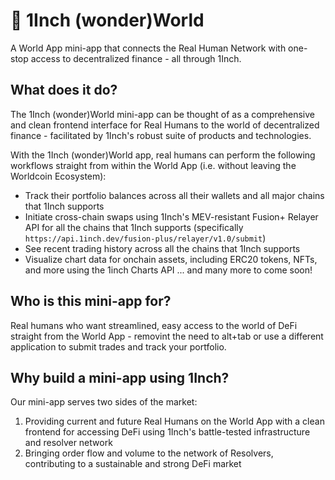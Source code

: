 # 🧯 1Inch (wonder)World
A World App mini-app that connects the Real Human Network with one-stop access to decentralized finance - all through 1Inch. 

## What does it do?
The 1Inch (wonder)World mini-app can be thought of as a comprehensive and clean frontend interface for Real Humans to the world of decentralized finance - facilitated by 1Inch's robust suite of products and technologies. 

With the 1Inch (wonder)World app, real humans can perform the following workflows straight from within the World App (i.e. without leaving the Worldcoin Ecosystem):
- Track their portfolio balances across all their wallets and all major chains that 1Inch supports
- Initiate cross-chain swaps using 1Inch's MEV-resistant Fusion+ Relayer API for all the chains that 1Inch supports (specifically `
https://api.1inch.dev/fusion-plus/relayer/v1.0/submit`)
- See recent trading history across all the chains that 1Inch supports
- Visualize chart data for onchain assets, including ERC20 tokens, NFTs, and more using the 1inch Charts API
... and many more to come soon!

## Who is this mini-app for?
Real humans who want streamlined, easy access to the world of DeFi straight from the World App - removint the need to alt+tab or use a different application to submit trades and track your portfolio.

## Why build a mini-app using 1Inch?
Our mini-app serves two sides of the market:
1. Providing current and future Real Humans on the World App with a clean frontend for accessing DeFi using 1Inch's battle-tested infrastructure and resolver network
2. Bringing order flow and volume to the network of Resolvers, contributing to a sustainable and strong DeFi market




